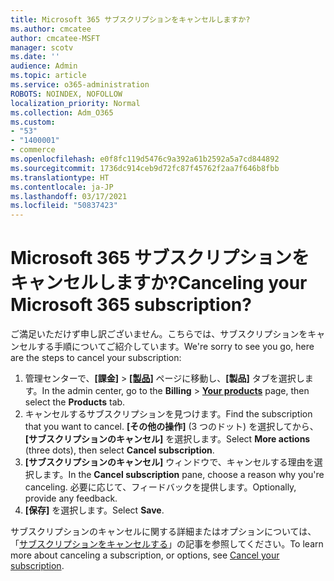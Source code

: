 ```yaml
---
title: Microsoft 365 サブスクリプションをキャンセルしますか?
ms.author: cmcatee
author: cmcatee-MSFT
manager: scotv
ms.date: ''
audience: Admin
ms.topic: article
ms.service: o365-administration
ROBOTS: NOINDEX, NOFOLLOW
localization_priority: Normal
ms.collection: Adm_O365
ms.custom:
- "53"
- "1400001"
- commerce
ms.openlocfilehash: e0f8fc119d5476c9a392a61b2592a5a7cd844892
ms.sourcegitcommit: 1736dc914ceb9d72fc87f45762f2aa7f646b8fbb
ms.translationtype: HT
ms.contentlocale: ja-JP
ms.lasthandoff: 03/17/2021
ms.locfileid: "50837423"
---
```

# <a name="canceling-your-microsoft-365-subscription"></a><span data-ttu-id="60ef0-102">Microsoft 365 サブスクリプションをキャンセルしますか?</span><span class="sxs-lookup"><span data-stu-id="60ef0-102">Canceling your Microsoft 365 subscription?</span></span>

<span data-ttu-id="60ef0-103">ご満足いただけず申し訳ございません。こちらでは、サブスクリプションをキャンセルする手順についてご紹介しています。</span><span class="sxs-lookup"><span data-stu-id="60ef0-103">We're sorry to see you go, here are the steps to cancel your subscription:</span></span>

1. <span data-ttu-id="60ef0-104">管理センターで、**[課金]** > **[[製品]](https://go.microsoft.com/fwlink/p/?linkid=842054)** ページに移動し、**[製品]** タブを選択します。</span><span class="sxs-lookup"><span data-stu-id="60ef0-104">In the admin center, go to the **Billing** > **[Your products](https://go.microsoft.com/fwlink/p/?linkid=842054)** page, then select the **Products** tab.</span></span>
2. <span data-ttu-id="60ef0-105">キャンセルするサブスクリプションを見つけます。</span><span class="sxs-lookup"><span data-stu-id="60ef0-105">Find the subscription that you want to cancel.</span></span> <span data-ttu-id="60ef0-106">**[その他の操作]** (3 つのドット) を選択してから、**[サブスクリプションのキャンセル]** を選択します。</span><span class="sxs-lookup"><span data-stu-id="60ef0-106">Select **More actions** (three dots), then select **Cancel subscription**.</span></span>
3. <span data-ttu-id="60ef0-107">**[サブスクリプションのキャンセル]** ウィンドウで、キャンセルする理由を選択します。</span><span class="sxs-lookup"><span data-stu-id="60ef0-107">In the **Cancel subscription** pane, choose a reason why you're canceling.</span></span> <span data-ttu-id="60ef0-108">必要に応じて、フィードバックを提供します。</span><span class="sxs-lookup"><span data-stu-id="60ef0-108">Optionally, provide any feedback.</span></span>
4. <span data-ttu-id="60ef0-109">**[保存]** を選択します。</span><span class="sxs-lookup"><span data-stu-id="60ef0-109">Select **Save**.</span></span>

<span data-ttu-id="60ef0-110">サブスクリプションのキャンセルに関する詳細またはオプションについては、「[サブスクリプションをキャンセルする](https://docs.microsoft.com/microsoft-365/commerce/subscriptions/cancel-your-subscription)」の記事を参照してください。</span><span class="sxs-lookup"><span data-stu-id="60ef0-110">To learn more about canceling a subscription, or options, see [Cancel your subscription](https://docs.microsoft.com/microsoft-365/commerce/subscriptions/cancel-your-subscription).</span></span>